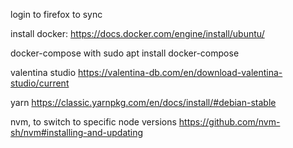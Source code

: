 login to firefox to sync

install docker:
https://docs.docker.com/engine/install/ubuntu/

docker-compose with
sudo apt  install docker-compose 

valentina studio
https://valentina-db.com/en/download-valentina-studio/current

yarn
https://classic.yarnpkg.com/en/docs/install/#debian-stable

nvm, to switch to specific node versions
https://github.com/nvm-sh/nvm#installing-and-updating
